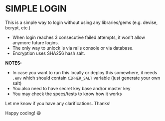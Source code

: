 # SIMPLE LOGIN

This is a simple way to login without using any libraries/gems (e.g. devise, bcrypt, etc.)
* When login reaches 3 consecutive failed attempts, it won't allow anymore future logins.
* The only way to unlock is via rails console or via database.
* Encryption uses SHA256 hash salt.

**NOTES:**
* In case you want to run this locally or deploy this somewhere, it needs `.env` which should contain `CIPHER_SALT` variable (just generate your own salt)
* You also need to have secret key base and/or master key
* You may check the specs/tests to know how it works

Let me know if you have any clarifications. Thanks!

Happy coding! :smile: 

